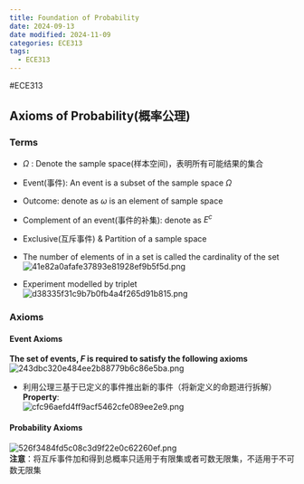```yaml
---
title: Foundation of Probability
date: 2024-09-13
date modified: 2024-11-09
categories: ECE313
tags:
  - ECE313
---
```

#ECE313

## Axioms of Probability(概率公理)

### Terms

- $\Omega$ : Denote the sample space(样本空间)，表明所有可能结果的集合
- Event(事件): An event is a subset of the sample space $\Omega$
- Outcome: denote as $\omega$ is an element of sample space
- Complement of an event(事件的补集): denote as $E^{c}$
- Exclusive(互斥事件) & Partition of a sample space
- The number of elements of in a set is called the cardinality of the set  
![41e82a0afafe37893e81928ef9b5f5d.png](https://s2.loli.net/2024/09/13/UyW615vwAxkNeOa.png)

- Experiment modelled by triplet  
![d38335f31c9b7b0fb4a4f265d91b815.png](https://s2.loli.net/2024/09/13/YWIN8Xb31a7je2V.png)

### Axioms

#### Event Axioms

**The set of events, $F$ is required to satisfy the following axioms**  
![243dbc320e484ee2b88779b6c86e5ba.png](https://s2.loli.net/2024/09/13/XlK6Wx8URaq5BHM.png)

- 利用公理三基于已定义的事件推出新的事件（将新定义的命题进行拆解）  
**Property**:  
![cfc96aefd4ff9acf5462cfe089ee2e9.png](https://s2.loli.net/2024/09/13/DSLI9CuPTre3X7v.png)

#### Probability Axioms

![526f3484fd5c08c3d9f22e0c62260ef.png](https://s2.loli.net/2024/09/13/DYWfwXRJQi7Sdhm.png)  
**注意**：将互斥事件加和得到总概率只适用于有限集或者可数无限集，不适用于不可数无限集